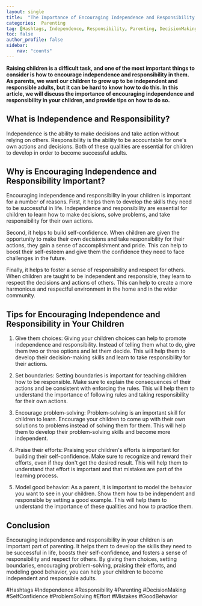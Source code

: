 ```yaml
---
layout: single
title:  "The Importance of Encouraging Independence and Responsibility in Your Children"
categories:  Parenting
tag: [Hashtags, Independence, Responsibility, Parenting, DecisionMaking, SelfConfidence, ProblemSolving, Effort, Mistakes, GoodBehavior, ]
toc: false
author_profile: false
sidebar:
    nav: "counts"
---
```

    
**Raising children is a difficult task, and one of the most important things to consider is how to encourage independence and responsibility in them. As parents, we want our children to grow up to be independent and responsible adults, but it can be hard to know how to do this. In this article, we will discuss the importance of encouraging independence and responsibility in your children, and provide tips on how to do so.**

## What is Independence and Responsibility?

Independence is the ability to make decisions and take action without relying on others. Responsibility is the ability to be accountable for one's own actions and decisions. Both of these qualities are essential for children to develop in order to become successful adults.

## Why is Encouraging Independence and Responsibility Important?

Encouraging independence and responsibility in your children is important for a number of reasons. First, it helps them to develop the skills they need to be successful in life. Independence and responsibility are essential for children to learn how to make decisions, solve problems, and take responsibility for their own actions.

Second, it helps to build self-confidence. When children are given the opportunity to make their own decisions and take responsibility for their actions, they gain a sense of accomplishment and pride. This can help to boost their self-esteem and give them the confidence they need to face challenges in the future.

Finally, it helps to foster a sense of responsibility and respect for others. When children are taught to be independent and responsible, they learn to respect the decisions and actions of others. This can help to create a more harmonious and respectful environment in the home and in the wider community.

## Tips for Encouraging Independence and Responsibility in Your Children

1. Give them choices: Giving your children choices can help to promote independence and responsibility. Instead of telling them what to do, give them two or three options and let them decide. This will help them to develop their decision-making skills and learn to take responsibility for their actions.

2. Set boundaries: Setting boundaries is important for teaching children how to be responsible. Make sure to explain the consequences of their actions and be consistent with enforcing the rules. This will help them to understand the importance of following rules and taking responsibility for their own actions.

3. Encourage problem-solving: Problem-solving is an important skill for children to learn. Encourage your children to come up with their own solutions to problems instead of solving them for them. This will help them to develop their problem-solving skills and become more independent.

4. Praise their efforts: Praising your children's efforts is important for building their self-confidence. Make sure to recognize and reward their efforts, even if they don't get the desired result. This will help them to understand that effort is important and that mistakes are part of the learning process.

5. Model good behavior: As a parent, it is important to model the behavior you want to see in your children. Show them how to be independent and responsible by setting a good example. This will help them to understand the importance of these qualities and how to practice them.

## Conclusion

Encouraging independence and responsibility in your children is an important part of parenting. It helps them to develop the skills they need to be successful in life, boosts their self-confidence, and fosters a sense of responsibility and respect for others. By giving them choices, setting boundaries, encouraging problem-solving, praising their efforts, and modeling good behavior, you can help your children to become independent and responsible adults. 

#Hashtags
#Independence #Responsibility #Parenting #DecisionMaking #SelfConfidence #ProblemSolving #Effort #Mistakes #GoodBehavior